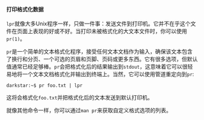 #### 打印格式化数据

`lpr`就像大多Unix程序一样，只做一件事：发送文件到打印机。它并不在乎这个文件在页面上表现的好或不好。当打印未被格式化的大文本文件时，你可以使用`pr(1)`。

`pr`是一个简单的文本格式化程序，接受任何文本文档作为输入，确保该文本包含了换行和分页、一个可选的页眉和页脚、页码或更多东西。它有很多选项，但默认值通常已经足够棒。`pr`会把格式化后的结果输出到`stdout`，这意味着它可以很轻易地将一个文本文档格式化并输出到终端上。当然，它可以使用管道重定向到`pr`:

```
darkstar:~$ pr foo.txt | lpr
```

这将会格式化`foo.txt`并把格式化后的文本发送到默认打印机。

就像其他命令一样，你可以通过`man pr`来获取自定义格式选项的列表。

